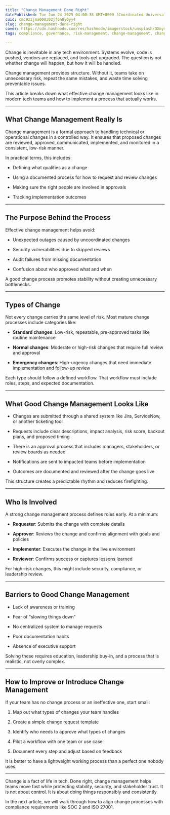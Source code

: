 ```yaml
---
title: "Change Management Done Right"
datePublished: Tue Jun 24 2025 04:00:38 GMT+0000 (Coordinated Universal Time)
cuid: cmc9zzjma000302jf6h8y0yy4
slug: change-management-done-right
cover: https://cdn.hashnode.com/res/hashnode/image/stock/unsplash/OXmym9cuaEY/upload/76de42101796e8067c0e869ff1fdb798.jpeg
tags: compliance, governance, risk-management, change-management, change-management-process

---
```


Change is inevitable in any tech environment. Systems evolve, code is pushed, vendors are replaced, and tools get upgraded. The question is not whether change will happen, but how it will be handled.

Change management provides structure. Without it, teams take on unnecessary risk, repeat the same mistakes, and waste time solving preventable issues.

This article breaks down what effective change management looks like in modern tech teams and how to implement a process that actually works.

---

## What Change Management Really Is

Change management is a formal approach to handling technical or operational changes in a controlled way. It ensures that proposed changes are reviewed, approved, communicated, implemented, and monitored in a consistent, low-risk manner.

In practical terms, this includes:

* Defining what qualifies as a change
    
* Using a documented process for how to request and review changes
    
* Making sure the right people are involved in approvals
    
* Tracking implementation outcomes
    

---

## The Purpose Behind the Process

Effective change management helps avoid:

* Unexpected outages caused by uncoordinated changes
    
* Security vulnerabilities due to skipped reviews
    
* Audit failures from missing documentation
    
* Confusion about who approved what and when
    

A good change process promotes stability without creating unnecessary bottlenecks.

---

## Types of Change

Not every change carries the same level of risk. Most mature change processes include categories like:

* **Standard changes**: Low-risk, repeatable, pre-approved tasks like routine maintenance
    
* **Normal changes**: Moderate or high-risk changes that require full review and approval
    
* **Emergency changes**: High-urgency changes that need immediate implementation and follow-up review
    

Each type should follow a defined workflow. That workflow must include roles, steps, and expected documentation.

---

## What Good Change Management Looks Like

* Changes are submitted through a shared system like Jira, ServiceNow, or another ticketing tool
    
* Requests include clear descriptions, impact analysis, risk score, backout plans, and proposed timing
    
* There is an approval process that includes managers, stakeholders, or review boards as needed
    
* Notifications are sent to impacted teams before implementation
    
* Outcomes are documented and reviewed after the change goes live
    

This structure creates a predictable rhythm and reduces firefighting.

---

## Who Is Involved

A strong change management process defines roles early. At a minimum:

* **Requester**: Submits the change with complete details
    
* **Approver**: Reviews the change and confirms alignment with goals and policies
    
* **Implementer**: Executes the change in the live environment
    
* **Reviewer**: Confirms success or captures lessons learned
    

For high-risk changes, this might include security, compliance, or leadership review.

---

## Barriers to Good Change Management

* Lack of awareness or training
    
* Fear of "slowing things down"
    
* No centralized system to manage requests
    
* Poor documentation habits
    
* Absence of executive support
    

Solving these requires education, leadership buy-in, and a process that is realistic, not overly complex.

---

## How to Improve or Introduce Change Management

If your team has no change process or an ineffective one, start small:

1. Map out what types of changes your team handles
    
2. Create a simple change request template
    
3. Identify who needs to approve what types of changes
    
4. Pilot a workflow with one team or use case
    
5. Document every step and adjust based on feedback
    

It is better to have a lightweight working process than a perfect one nobody uses.

---

Change is a fact of life in tech. Done right, change management helps teams move fast while protecting stability, security, and stakeholder trust. It is not about control. It is about doing things responsibly and consistently.

In the next article, we will walk through how to align change processes with compliance requirements like SOC 2 and ISO 27001.